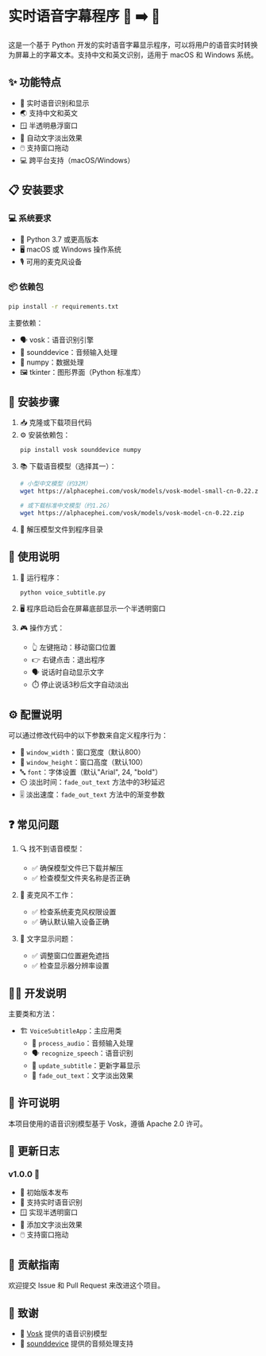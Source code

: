 # 实时语音字幕程序 🎤 ➡️ 📝

这是一个基于 Python 开发的实时语音字幕显示程序，可以将用户的语音实时转换为屏幕上的字幕文本。支持中文和英文识别，适用于 macOS 和 Windows 系统。

## ✨ 功能特点

- 🎯 实时语音识别和显示
- 🌏 支持中文和英文
- 🪟 半透明悬浮窗口
- 🌅 自动文字淡出效果
- 🖱️ 支持窗口拖动
- 💻 跨平台支持（macOS/Windows）

## 📋 安装要求

### 💻 系统要求
- 🐍 Python 3.7 或更高版本
- 🖥️ macOS 或 Windows 操作系统
- 🎙️ 可用的麦克风设备

### 📦 依赖包
```bash
pip install -r requirements.txt
```

主要依赖：
- 🗣️ vosk：语音识别引擎
- 🎵 sounddevice：音频输入处理
- 🔢 numpy：数据处理
- 🖼️ tkinter：图形界面（Python 标准库）

## 🚀 安装步骤

1. 📥 克隆或下载项目代码
2. ⚙️ 安装依赖包：
   ```bash
   pip install vosk sounddevice numpy
   ```
3. 📚 下载语音模型（选择其一）：
   ```bash
   # 小型中文模型（约32M）
   wget https://alphacephei.com/vosk/models/vosk-model-small-cn-0.22.zip
   
   # 或下载标准中文模型（约1.2G）
   wget https://alphacephei.com/vosk/models/vosk-model-cn-0.22.zip
   ```
4. 📂 解压模型文件到程序目录

## 📖 使用说明

1. 🚀 运行程序：
   ```bash
   python voice_subtitle.py
   ```

2. 🖥️ 程序启动后会在屏幕底部显示一个半透明窗口

3. 🎮 操作方式：
   - 👆 左键拖动：移动窗口位置
   - 👉 右键点击：退出程序
   - 🗣️ 说话时自动显示文字
   - ⏱️ 停止说话3秒后文字自动淡出

## ⚙️ 配置说明

可以通过修改代码中的以下参数来自定义程序行为：

- 📏 `window_width`：窗口宽度（默认800）
- 📐 `window_height`：窗口高度（默认100）
- 🔤 `font`：字体设置（默认"Arial", 24, "bold"）
- ⏲️ 淡出时间：`fade_out_text` 方法中的3秒延迟
- 🎚️ 淡出速度：`fade_out_text` 方法中的渐变参数

## ❓ 常见问题

1. 🔍 找不到语音模型：
   - ✅ 确保模型文件已下载并解压
   - ✅ 检查模型文件夹名称是否正确

2. 🎤 麦克风不工作：
   - ✅ 检查系统麦克风权限设置
   - ✅ 确认默认输入设备正确

3. 📝 文字显示问题：
   - ✅ 调整窗口位置避免遮挡
   - ✅ 检查显示器分辨率设置

## 👨‍💻 开发说明

主要类和方法：

- 🏗️ `VoiceSubtitleApp`：主应用类
  - 🎵 `process_audio`：音频输入处理
  - 🗣️ `recognize_speech`：语音识别
  - 📝 `update_subtitle`：更新字幕显示
  - 🌅 `fade_out_text`：文字淡出效果

## 📜 许可说明

本项目使用的语音识别模型基于 Vosk，遵循 Apache 2.0 许可。

## 📝 更新日志

### v1.0.0 🎉
- 🚀 初始版本发布
- 🎯 支持实时语音识别
- 🪟 实现半透明窗口
- 🌅 添加文字淡出效果
- 🖱️ 支持窗口拖动

## 🤝 贡献指南

欢迎提交 Issue 和 Pull Request 来改进这个项目。

## 🙏 致谢

- 🎤 [Vosk](https://alphacephei.com/vosk/) 提供的语音识别模型
- 🎵 [sounddevice](https://python-sounddevice.readthedocs.io/) 提供的音频处理支持 